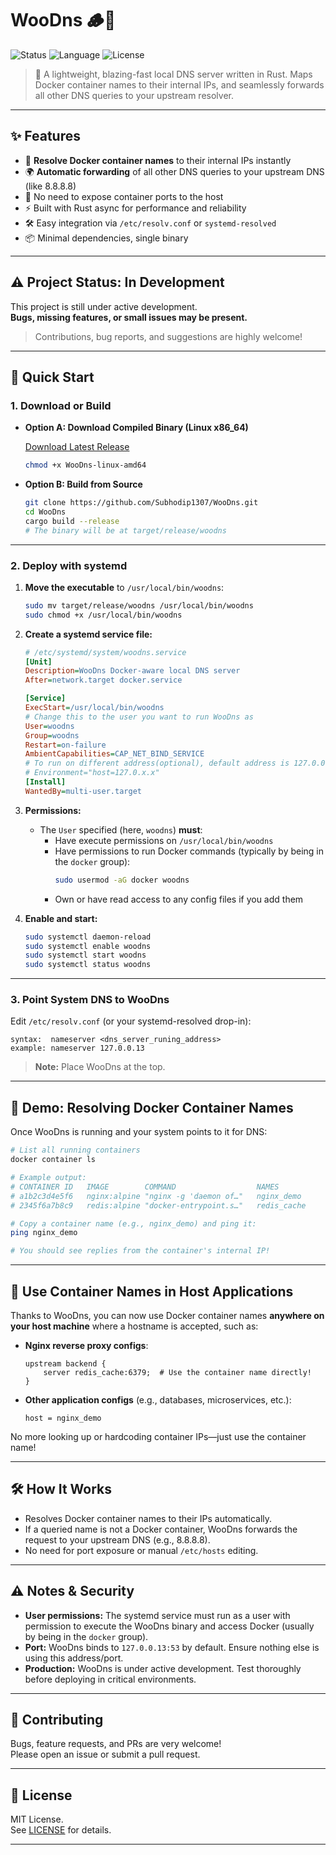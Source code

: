# WooDns 🪵🔧

![Status](https://img.shields.io/badge/status-in--development-orange)
![Language](https://img.shields.io/badge/Rust-stable-blue)
![License](https://img.shields.io/badge/license-MIT-green)

> 🚀 A lightweight, blazing-fast local DNS server written in Rust. Maps Docker container names to their internal IPs, and seamlessly forwards all other DNS queries to your upstream resolver.

---

## ✨ Features

- 🔧 **Resolve Docker container names** to their internal IPs instantly
- 🌍 **Automatic forwarding** of all other DNS queries to your upstream DNS (like 8.8.8.8)
- 🐳 No need to expose container ports to the host
- ⚡ Built with Rust async for performance and reliability
- 🛠️ Easy integration via `/etc/resolv.conf` or `systemd-resolved`
- 📦 Minimal dependencies, single binary

---

## ⚠️ Project Status: In Development

This project is still under active development.  
**Bugs, missing features, or small issues may be present.**

> Contributions, bug reports, and suggestions are highly welcome!

---



## 🚀 Quick Start

### 1. Download or Build

- **Option A: Download Compiled Binary (Linux x86_64)**
  
  [Download Latest Release](./WooDns-linux-amd64)

  ```sh
  chmod +x WooDns-linux-amd64
  ```

- **Option B: Build from Source**

  ```sh
  git clone https://github.com/Subhodip1307/WooDns.git
  cd WooDns
  cargo build --release
  # The binary will be at target/release/woodns
  ```

---

### 2. Deploy with systemd

1. **Move the executable** to `/usr/local/bin/woodns`:

    ```sh
    sudo mv target/release/woodns /usr/local/bin/woodns
    sudo chmod +x /usr/local/bin/woodns
    ```

2. **Create a systemd service file:**

    ```ini
    # /etc/systemd/system/woodns.service
    [Unit]
    Description=WooDns Docker-aware local DNS server
    After=network.target docker.service

    [Service]
    ExecStart=/usr/local/bin/woodns
    # Change this to the user you want to run WooDns as
    User=woodns
    Group=woodns
    Restart=on-failure
    AmbientCapabilities=CAP_NET_BIND_SERVICE
    # To run on different address(optional), default address is 127.0.0.13
    # Environment="host=127.0.x.x"
    [Install]
    WantedBy=multi-user.target
    ```

3. **Permissions:**

    - The `User` specified (here, `woodns`) **must**:
      - Have execute permissions on `/usr/local/bin/woodns`
      - Have permissions to run Docker commands (typically by being in the `docker` group):
        ```sh
        sudo usermod -aG docker woodns
        ```
      - Own or have read access to any config files if you add them

4. **Enable and start:**

    ```sh
    sudo systemctl daemon-reload
    sudo systemctl enable woodns
    sudo systemctl start woodns
    sudo systemctl status woodns
    ```

---

### 3. Point System DNS to WooDns

Edit `/etc/resolv.conf` (or your systemd-resolved drop-in):

```
syntax:  nameserver <dns_server_runing_address>
example: nameserver 127.0.0.13
```

> **Note:** Place WooDns at the top.

---

## 🐳 Demo: Resolving Docker Container Names

Once WooDns is running and your system points to it for DNS:

```sh
# List all running containers
docker container ls

# Example output:
# CONTAINER ID   IMAGE        COMMAND                  NAMES
# a1b2c3d4e5f6   nginx:alpine "nginx -g 'daemon of…"   nginx_demo
# 2345f6a7b8c9   redis:alpine "docker-entrypoint.s…"   redis_cache

# Copy a container name (e.g., nginx_demo) and ping it:
ping nginx_demo

# You should see replies from the container's internal IP!
```

---

## 🔄 Use Container Names in Host Applications

Thanks to WooDns, you can now use Docker container names **anywhere on your host machine** where a hostname is accepted, such as:

- **Nginx reverse proxy configs**:
    ```nginx
    upstream backend {
        server redis_cache:6379;  # Use the container name directly!
    }
    ```
- **Other application configs** (e.g., databases, microservices, etc.):
    ```
    host = nginx_demo
    ```

No more looking up or hardcoding container IPs—just use the container name!

---

## 🛠️ How It Works

- Resolves Docker container names to their IPs automatically.
- If a queried name is not a Docker container, WooDns forwards the request to your upstream DNS (e.g., 8.8.8.8).
- No need for port exposure or manual `/etc/hosts` editing.

---

## ⚠️ Notes & Security

- **User permissions:** The systemd service must run as a user with permission to execute the WooDns binary and access Docker (usually by being in the `docker` group).
- **Port:** WooDns binds to `127.0.0.13:53` by default. Ensure nothing else is using this address/port.
- **Production:** WooDns is under active development. Test thoroughly before deploying in critical environments.

---

## 🤝 Contributing

Bugs, feature requests, and PRs are very welcome!  
Please open an issue or submit a pull request.

---

## 📄 License

MIT License.  
See [LICENSE](./LICENSE) for details.

---
